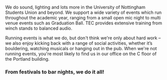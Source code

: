 We do sound, lighting and lots more in the University of Nottingham Students Union and beyond. 
We support a wide variety of events which run throughout the academic year, ranging from a small open mic night to multi venue events such as Graduation Ball.
TEC provides extensive training from winch stands to balanced audio.

Running events is what we do, but don't think we're only about hard work – we also enjoy kicking back with a range of social activities, whether it’s bouldering, watching musicals or hanging out in the pub. When we're not running events, you're most likely to find us in our office on the C floor of the Portland building.

<h3>From festivals to bar nights, we do it all!</h3>
